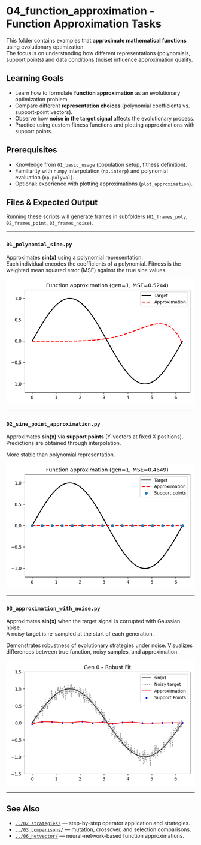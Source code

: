 # 04_function_approximation - Function Approximation Tasks

This folder contains examples that **approximate mathematical functions** using evolutionary optimization.  
The focus is on understanding how different representations (polynomials, support points) and data conditions (noise) influence approximation quality.

## Learning Goals

* Learn how to formulate **function approximation** as an evolutionary optimization problem.
* Compare different **representation choices** (polynomial coefficients vs. support-point vectors).
* Observe how **noise in the target signal** affects the evolutionary process.
* Practice using custom fitness functions and plotting approximations with support points.

## Prerequisites

* Knowledge from `01_basic_usage` (population setup, fitness definition).
* Familiarity with `numpy` interpolation (`np.interp`) and polynomial evaluation (`np.polyval`).
* Optional: experience with plotting approximations (`plot_approximation`).

## Files & Expected Output

Running these scripts will generate frames in subfolders (`01_frames_poly`, `02_frames_point`, `03_frames_noise`).  

---

### `01_polynomial_sine.py`

Approximates **sin(x)** using a polynomial representation.  
Each individual encodes the coefficients of a polynomial. Fitness is the weighted mean squared error (MSE) against the true sine values.

<p align="center">
  <img src="./01_frames_poly/01_polynormal_sine.gif" alt="Polynomial Approximation" width="512"/>
</p>

---

### `02_sine_point_approximation.py`

Approximates **sin(x)** via **support points** (Y-vectors at fixed X positions).  
Predictions are obtained through interpolation.

More stable than polynomial representation.

<p align="center">
  <img src="./02_frames_point/02_sine_point.gif" alt="Support-Point Approximation" width="512"/>
</p>

---

### `03_approximation_with_noise.py`

Approximates **sin(x)** when the target signal is corrupted with Gaussian noise.  
A noisy target is re-sampled at the start of each generation.

Demonstrates robustness of evolutionary strategies under noise.
Visualizes differences between true function, noisy samples, and approximation.

<p align="center">
  <img src="./03_frames_noise/03_sine_noise.gif" alt="Noisy Approximation" width="512"/>
</p>

---

## See Also

* [`../02_strategies/`](../02_strategies) — step-by-step operator application and strategies.
* [`../03_comparisons/`](../03_comparisons) — mutation, crossover, and selection comparisons.
* [`../06_netvector/`](../06_netvector) — neural-network-based function approximations.

